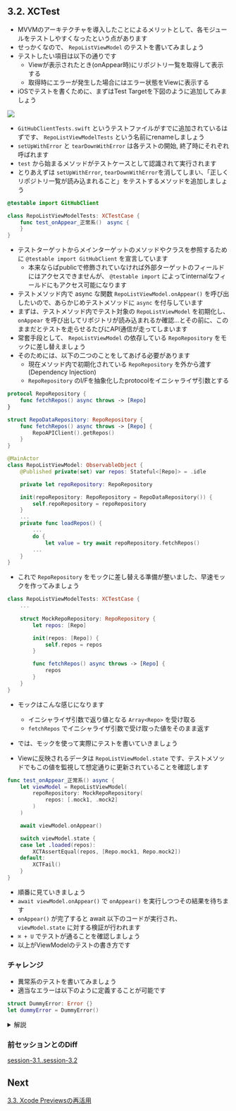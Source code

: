 ## 3.2. XCTest
- MVVMのアーキテクチャを導入したことによるメリットとして、各モジュールをテストしやすくなったという点があります
- せっかくなので、 `RepoListViewModel` のテストを書いてみましょう
- テストしたい項目は以下の通りです
    - Viewが表示されたとき(onAppear時)にリポジトリ一覧を取得して表示する
    - 取得時にエラーが発生した場合にはエラー状態をViewに表示する
- iOSでテストを書くために、まずはTest Targetを下図のように追加してみましょう

<img src="https://user-images.githubusercontent.com/8536870/115539731-49d0fa00-a2d8-11eb-85a0-87ec3b6548c0.png">

- `GitHubClientTests.swift` というテストファイルがすでに追加されているはずです、 `RepoListViewModelTests` という名前にrenameしましょう
- `setUpWithError` と `tearDownWithError` は各テストの開始, 終了時にそれぞれ呼ばれます
- `test` から始まるメソッドがテストケースとして認識されて実行されます
- とりあえずは `setUpWithError`, `tearDownWithError`を消してしまい、「正しくリポジトリ一覧が読み込まれること」をテストするメソッドを追加しましょう

```swift
@testable import GitHubClient

class RepoListViewModelTests: XCTestCase {
    func test_onAppear_正常系()　async {
    }
}
```

- テストターゲットからメインターゲットのメソッドやクラスを参照するために `@testable import GitHubClient` を宣言しています
    - 本来ならばpublicで修飾されていなければ外部ターゲットのフィールドにはアクセスできませんが、 `@testable import` によってinternalなフィールドにもアクセス可能になります
- テストメソッド内で async な関数 `RepoListViewModel.onAppear()` を呼び出したいので、あらかじめテストメソッドに `async` を付与しています
- まずは、テストメソッド内でテスト対象の `RepoListViewModel` を初期化し、`onAppear` を呼び出してリポジトリが読み込まれるか確認...とその前に、このままだとテストを走らせるたびにAPI通信が走ってしまいます
- 常套手段として、 `RepoListViewModel` の依存している `RepoRepository` をモックに差し替えましょう
- そのためには、以下の二つのことをしてあげる必要があります
    - 現在メソッド内で初期化されている `RepoRepository` を外から渡す (Dependency Injection)
    - `RepoRepository` のI/Fを抽象化したprotocolをイニシャライザ引数とする

```swift
protocol RepoRepository {
    func fetchRepos() async throws -> [Repo]
}

struct RepoDataRepository: RepoRepository {
    func fetchRepos() async throws -> [Repo] {
        RepoAPIClient().getRepos()
    }
}
```
```swift
@MainActor
class RepoListViewModel: ObservableObject {
    @Published private(set) var repos: Stateful<[Repo]> = .idle

    private let repoRepository: RepoRepository

    init(repoRepository: RepoRepository = RepoDataRepository()) {
        self.repoRepository = repoRepository
    }
    ...
    private func loadRepos() {
        ...
        do {
            let value = try await repoRepository.fetchRepos()
        ...
    }
}
```

- これで `RepoRepository` をモックに差し替える準備が整いました、早速モックを作ってみましょう

```swift
class RepoListViewModelTests: XCTestCase {
    ...
    
    struct MockRepoRepository: RepoRepository {
        let repos: [Repo]

        init(repos: [Repo]) {
            self.repos = repos
        }

        func fetchRepos() async throws -> [Repo] {
            repos
        }
    }
}
```

- モックはこんな感じになります
    - イニシャライザ引数で返り値となる `Array<Repo>` を受け取る
    - `fetchRepos` でイニシャライザ引数で受け取った値をそのまま返す

- では、モックを使って実際にテストを書いていきましょう
- Viewに反映されるデータは `RepoListViewModel.state` です、テストメソッドでもこの値を監視して想定通りに更新されていることを確認します

```swift    
func test_onAppear_正常系() async {
    let viewModel = RepoListViewModel(
        repoRepository: MockRepoRepository(
            repos: [.mock1, .mock2]
        )
    )

    await viewModel.onAppear()

    switch viewModel.state {
    case let .loaded(repos):
        XCTAssertEqual(repos, [Repo.mock1, Repo.mock2])
    default:
        XCTFail()
    }
}
```

- 順番に見ていきましょう
- `await viewModel.onAppear()` で `onAppear()` を実行しつつその結果を待ちます
- `onAppear()` が完了すると await 以下のコードが実行され、 `viewModel.state` に対する検証が行われます
- `⌘ + U` でテストが通ることを確認しましょう
- 以上がViewModelのテストの書き方です

### チャレンジ
- 異常系のテストを書いてみましょう
- 適当なエラーは以下のように定義することが可能です

```swift
struct DummyError: Error {}
let dummyError = DummyError()
```

<details>
    <summary>解説</summary>

異常系のテストを書けるようにするために、まずはモックでエラーを表現できるようにMockRepositoryを修正します <br>
イニシャライザ引数でErrorをOptionalで受け取れるようにしておき、もしnilでなければそのErrorを [Fail](https://developer.apple.com/documentation/combine/fail) というPublisherで返すようにします

```swift
struct DummyError: Error {}

struct MockRepoRepository: RepoRepository {
    let repos: [Repo]
    let error: Error?

    init(repos: [Repo], error: Error? = nil) {
        self.repos = repos
        self.error = error
    }

    func fetchRepos() async throws -> [Repo] {
        if let error = error {
            throw error
        }

        return repos
    }
}
```

あとは正常系のテストと同じ要領でテストを書いていきます

```swift
func test_onAppear_異常系() {
    let viewModel = RepoListViewModel(
        repoRepository: MockRepoRepository(
            repos: [],
            error: DummyError()
        )
    )

    await viewModel.onAppear()

    switch viewModel.state {
    case let .failed(error):
        XCTAssert(error is DummyError)
    default:
        XCTFail()
    }
}
```

テストが通ることが確認できれば完了です
</details>

### 前セッションとのDiff
[session-3.1..session-3.2](https://github.com/mixigroup/ios-swiftui-training/compare/session-3.1..session-3.2)

## Next
[3.3. Xcode Previewsの再活用](https://github.com/mixigroup/ios-swiftui-training/tree/session-3.3)
